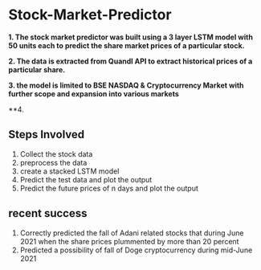 # Stock-Market-Predictor

**1. The stock market predictor was built using a 3 layer LSTM model with 50 units each to predict the share market prices of a particular stock.**

**2. The data is extracted from Quandl API to extract historical prices of a particular share.**

**3. the model is limited to BSE NASDAQ & Cryptocurrency Market with further scope and expansion into various markets**

**4. 



## Steps Involved
1. Collect the stock data
2. preprocess the data
3. create a stacked LSTM model
4. Predict the test data and plot the output
5. Predict the future prices of n days and plot the output

## recent success
1. Correctly predicted the fall of Adani related stocks that during June 2021 when the share prices plummented by more than 20 percent
2. Predicted a possibility of fall of Doge cryptocurrency during mid-June 2021
